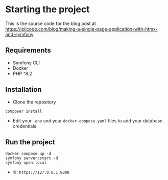 # Starting the project

This is the source code for the blog post at https://jolicode.com/blog/making-a-single-page-application-with-htmx-and-symfony

## Requirements

- Symfony CLI
- Docker
- PHP ^8.2

## Installation

- Clone the repository

```shell
composer install
```

- Edit your `.env` and your `docker-compose.yaml` files to add your database credentials

## Run the project

```shell
docker compose up -d
symfony server:start -d
symfony open:local
```

- 🌐: `https://127.0.0.1:8000`
